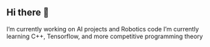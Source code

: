 ## Hi there 👋

I’m currently working on AI projects and Robotics code
I’m currently learning C++, Tensorflow, and more competitive programming theory

<!--
**shakArora/shakArora** is a ✨ _special_ ✨ repository because its `README.md` (this file) appears on your GitHub profile.


